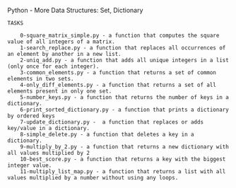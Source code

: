 Python - More Data Structures: Set, Dictionary

	TASKS

		0-square_matrix_simple.py - a function that computes the square value of all integers of a matrix.
		1-search_replace.py - a function that replaces all occurrences of an element by another in a new list.
		2-uniq_add.py - a function that adds all unique integers in a list (only once for each integer).
		3-common_elements.py - a function that returns a set of common elements in two sets.
		4-only_diff_elements.py - a function that returns a set of all elements present in only one set.
		5-number_keys.py - a function that returns the number of keys in a dictionary.
		6-print_sorted_dictionary.py - a function that prints a dictionary by ordered keys
		7-update_dictionary.py -  a function that replaces or adds key/value in a dictionary.
		8-simple_delete.py - a function that deletes a key in a dictionary.
		9-multiply_by_2.py - a function that returns a new dictionary with all values multiplied by 2
		10-best_score.py - a function that returns a key with the biggest integer value.
		11-multiply_list_map.py - a function that returns a list with all values multiplied by a number without using any loops.
